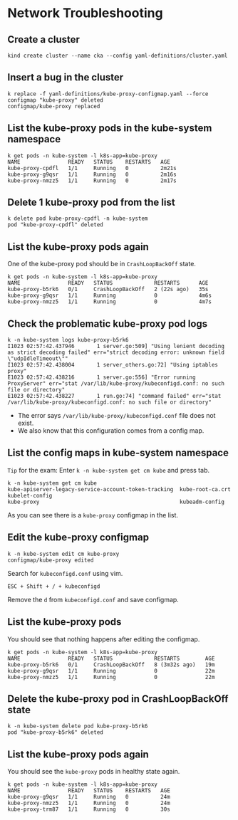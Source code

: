 # Network Troubleshooting

## Create a cluster

```shell
kind create cluster --name cka --config yaml-definitions/cluster.yaml
```

## Insert a bug in the cluster

```shell
k replace -f yaml-definitions/kube-proxy-configmap.yaml --force
configmap "kube-proxy" deleted
configmap/kube-proxy replaced
```

## List the kube-proxy pods in the kube-system namespace

```shell
k get pods -n kube-system -l k8s-app=kube-proxy
NAME               READY   STATUS    RESTARTS   AGE
kube-proxy-cpdfl   1/1     Running   0          2m21s
kube-proxy-g9qsr   1/1     Running   0          2m16s
kube-proxy-nmzz5   1/1     Running   0          2m17s
```

## Delete 1 kube-proxy pod from the list

```shell
k delete pod kube-proxy-cpdfl -n kube-system
pod "kube-proxy-cpdfl" deleted
```

## List the kube-proxy pods again

One of the kube-proxy pod should be in `CrashLoopBackOff` state.

```shell
k get pods -n kube-system -l k8s-app=kube-proxy
NAME               READY   STATUS             RESTARTS      AGE
kube-proxy-b5rk6   0/1     CrashLoopBackOff   2 (22s ago)   35s
kube-proxy-g9qsr   1/1     Running            0             4m6s
kube-proxy-nmzz5   1/1     Running            0             4m7s
```

## Check the problematic kube-proxy pod logs

```shell
k -n kube-system logs kube-proxy-b5rk6
I1023 02:57:42.437946       1 server.go:509] "Using lenient decoding as strict decoding failed" err="strict decoding error: unknown field \"udpIdleTimeout\""
I1023 02:57:42.438004       1 server_others.go:72] "Using iptables proxy"
E1023 02:57:42.438216       1 server.go:556] "Error running ProxyServer" err="stat /var/lib/kube-proxy/kubeconfigd.conf: no such file or directory"
E1023 02:57:42.438227       1 run.go:74] "command failed" err="stat /var/lib/kube-proxy/kubeconfigd.conf: no such file or directory"
```

- The error says `/var/lib/kube-proxy/kubeconfigd.conf` file does not exist.
- We also know that this configuration comes from a config map.

## List the config maps in kube-system namespace

`Tip` for the exam: Enter `k -n kube-system get cm kube` and press tab. 

```shell
k -n kube-system get cm kube
kube-apiserver-legacy-service-account-token-tracking  kube-root-ca.crt                                      kubelet-config
kube-proxy                                            kubeadm-config
```

As you can see there is a `kube-proxy` configmap in the list.

## Edit the kube-proxy configmap

```shell
k -n kube-system edit cm kube-proxy
configmap/kube-proxy edited
```

Search for `kubeconfigd.conf` using vim.

```shell
ESC + Shift + / + kubeconfigd
```

Remove the `d` from `kubeconfigd.conf` and save configmap.

## List the kube-proxy pods

You should see that nothing happens after editing the configmap.

```shell
k get pods -n kube-system -l k8s-app=kube-proxy
NAME               READY   STATUS             RESTARTS        AGE
kube-proxy-b5rk6   0/1     CrashLoopBackOff   8 (3m32s ago)   19m
kube-proxy-g9qsr   1/1     Running            0               22m
kube-proxy-nmzz5   1/1     Running            0               22m
```

## Delete the kube-proxy pod in CrashLoopBackOff state

```shell
k -n kube-system delete pod kube-proxy-b5rk6
pod "kube-proxy-b5rk6" deleted
```

## List the kube-proxy pods again

You should see the `kube-proxy` pods in healthy state again.

```shell
k get pods -n kube-system -l k8s-app=kube-proxy
NAME               READY   STATUS    RESTARTS   AGE
kube-proxy-g9qsr   1/1     Running   0          24m
kube-proxy-nmzz5   1/1     Running   0          24m
kube-proxy-trm87   1/1     Running   0          30s
```